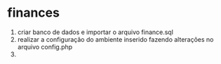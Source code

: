 # finances

1) criar banco de dados e importar o arquivo finance.sql
2) realizar a configuração do ambiente inserido fazendo alterações no arquivo config.php
3) 